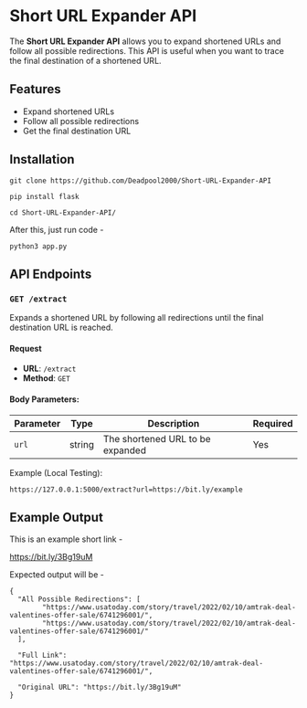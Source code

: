 # Short URL Expander API

The **Short URL Expander API** allows you to expand shortened URLs and follow all possible redirections. This API is useful when you want to trace the final destination of a shortened URL.

## Features

- Expand shortened URLs
- Follow all possible redirections
- Get the final destination URL

## Installation

    git clone https://github.com/Deadpool2000/Short-URL-Expander-API

    pip install flask

    cd Short-URL-Expander-API/

After this, just run code - 

    python3 app.py

    

## API Endpoints

### `GET /extract`

Expands a shortened URL by following all redirections until the final destination URL is reached.

#### Request

- **URL**: `/extract`
- **Method**: `GET`


#### Body Parameters:

| Parameter | Type   | Description                        | Required |
|-----------|--------|------------------------------------|----------|
| `url`     | string | The shortened URL to be expanded   | Yes      |

Example (Local Testing):

```
https://127.0.0.1:5000/extract?url=https://bit.ly/example
```

## Example Output

This is an example short link - 

https://bit.ly/3Bg19uM

Expected output will be - 

```
{
  "All Possible Redirections": [
        "https://www.usatoday.com/story/travel/2022/02/10/amtrak-deal-valentines-offer-sale/6741296001/",
        "https://www.usatoday.com/story/travel/2022/02/10/amtrak-deal-valentines-offer-sale/6741296001/"
  ],

  "Full Link": "https://www.usatoday.com/story/travel/2022/02/10/amtrak-deal-valentines-offer-sale/6741296001/",

  "Original URL": "https://bit.ly/3Bg19uM"
}
```